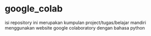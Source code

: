 # google_colab
isi repository ini merupakan kumpulan project/tugas/belajar mandiri menggunakan website google colaboratory dengan bahasa python
